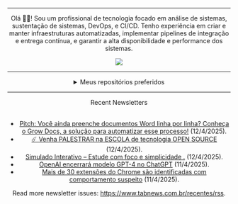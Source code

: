 <div align="center">
<hr>
<p>Olá 👋🏾! Sou um profissional de tecnologia focado em análise de sistemas, sustentação de sistemas, DevOps, e CI/CD. Tenho experiência em criar e manter infraestruturas automatizadas, implementar pipelines de integração e entrega contínua, e garantir a alta disponibilidade e performance dos sistemas.</p>
  <img src="https://media.giphy.com/media/yAGIvCiwPJn5C/giphy.gif">
<hr>
  <details>
  <summary>Meus repositórios preferidos</summary>
  <br />
  Alguns dos meus melhores repositórios:
  <br />
<br />
  <ul><li><a href=https://github.com/KubeNerd/aluratube target="_blank" rel="noopener noreferrer">KubeNerd/aluratube</a> (<b>0</b> ✨ and <b>0</b> 🍴): Aluratube - Desenvolvido durante a imersão React da Alura no final de 2022</li><li><a href=https://github.com/KubeNerd/nlw-ia target="_blank" rel="noopener noreferrer">KubeNerd/nlw-ia</a> (<b>0</b> ✨ and <b>0</b> 🍴): Projeto desenvolvido durante a NLW IA - Usando a API da OPENAI</li><li><a href=https://github.com/KubeNerd/nlw-journey-ia target="_blank" rel="noopener noreferrer">KubeNerd/nlw-journey-ia</a> (<b>0</b> ✨ and <b>0</b> 🍴): NLW IA - Agent de viagens usando python + langchain + GPT</li>
<li>More coming soon :).</li>
</ul>
  </details>
  <hr/>
    <summary>Recent Newsletters</summary>
  <br />
  <ul>
    <li><a href=https://www.tabnews.com.br/ryanviana/voce-ainda-preenche-documentos-word-linha-por-linha-conheca-o-grow-docs-a-solucao-para-automatizar-esse-processo target="_blank" rel="noopener noreferrer">Pitch: Você ainda preenche documentos Word linha por linha? Conheça o Grow Docs, a solução para automatizar esse processo!</a> (12/4/2025).</li><li><a href=https://www.tabnews.com.br/jeandepaula/venha-palestrar-na-escola-de-tecnologia-open-source target="_blank" rel="noopener noreferrer">☄️ Venha PALESTRAR na ESCOLA de tecnologia OPEN SOURCE</a> (12/4/2025).</li><li><a href=https://www.tabnews.com.br/cleitonlc/simulado-interativo-estude-com-foco-e-simplicidade target="_blank" rel="noopener noreferrer">Simulado Interativo – Estude com foco e simplicidade .</a> (12/4/2025).</li><li><a href=https://www.tabnews.com.br/NewsletterOficial/openai-encerrara-modelo-gpt-4-no-chatgpt target="_blank" rel="noopener noreferrer">OpenAI encerrará modelo GPT-4 no ChatGPT</a> (11/4/2025).</li><li><a href=https://www.tabnews.com.br/NewsletterOficial/mais-de-30-extensoes-do-chrome-sao-identificadas-com-comportamento-suspeito target="_blank" rel="noopener noreferrer">Mais de 30 extensões do Chrome são identificadas com comportamento suspeito</a> (11/4/2025).</li>
  </ul>
<p>Read more newsletter issues: <a href="https://www.tabnews.com.br/recentes/rss">https://www.tabnews.com.br/recentes/rss</a>.</p>
  </details>
